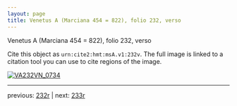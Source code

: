 ```yaml
---
layout: page
title: Venetus A (Marciana 454 = 822), folio 232, verso
---
```


Venetus A (Marciana 454 = 822), folio 232, verso

Cite this object as `urn:cite2:hmt:msA.v1:232v`.  The full image is linked to a citation tool you can use to cite regions of the image.

[![VA232VN_0734](http://www.homermultitext.org/iipsrv?IIIF=/project/homer/pyramidal/deepzoom/hmt/vaimg/2017a/VA232VN_0734.tif/full/800,/0/default.jpg)](http://www.homermultitext.org/ict2/?urn=urn:cite2:hmt:vaimg.2017a:VA232VN_0734) 

---

previous:  [232r](../232r/) | next: [233r](../233r/)